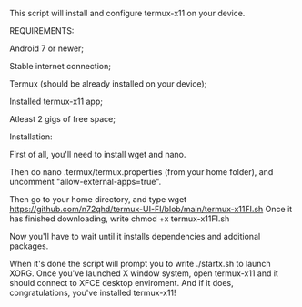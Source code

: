This script will install and configure termux-x11 on your device.


REQUIREMENTS:

Android 7 or newer;

Stable internet connection;

Termux (should be already installed on your device);

Installed termux-x11 app;

Atleast 2 gigs of free space;

Installation:

First of all, you'll need to install wget and nano.

Then do nano .termux/termux.properties (from your home folder), and uncomment "allow-external-apps=true".

Then go to your home directory, and type wget https://github.com/n72qhd/termux-UI-FI/blob/main/termux-x11FI.sh
Once it has finished downloading, write chmod +x termux-x11FI.sh

Now you'll have to wait until it installs dependencies and additional packages.

When it's done the script will prompt you to write ./startx.sh to launch XORG. Once you've launched X window system, open termux-x11 and it should connect
to XFCE desktop enviroment. And if it does, congratulations, you've installed termux-x11!

